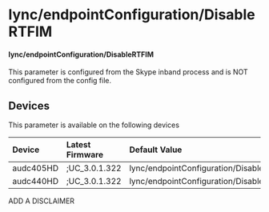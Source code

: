﻿---
description: lync/endpointConfiguration/DisableRTFIM
search:
    keywords: ['lync','endpointConfiguration','DisableRTFIM']
---

# lync/endpointConfiguration/DisableRTFIM

#### lync/endpointConfiguration/DisableRTFIM

This parameter is configured from the Skype inband process and is NOT configured from the config file.



## Devices
This parameter is available on the following devices

| Device | Latest Firmware | Default Value |
|:---|:---|:---|
| audc405HD | ;UC_3.0.1.322 | lync/endpointConfiguration/DisableRTFIM=0 
| audc440HD | ;UC_3.0.1.322 | lync/endpointConfiguration/DisableRTFIM=0 

ADD A DISCLAIMER
